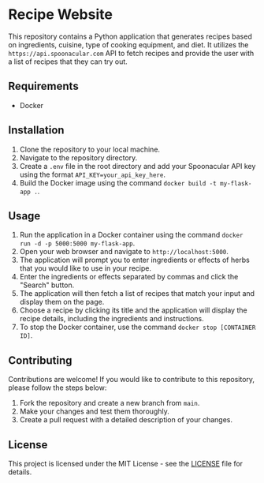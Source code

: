 # Recipe Website

This repository contains a Python application that generates recipes based on ingredients, cuisine, type of cooking equipment, and diet. It utilizes the `https://api.spoonacular.com` API to fetch recipes and provide the user with a list of recipes that they can try out.

## Requirements

- Docker

## Installation

1. Clone the repository to your local machine.
2. Navigate to the repository directory.
3. Create a `.env` file in the root directory and add your Spoonacular API key using the format `API_KEY=your_api_key_here`.
4. Build the Docker image using the command `docker build -t my-flask-app .`.

## Usage

1. Run the application in a Docker container using the command `docker run -d -p 5000:5000 my-flask-app`.
2. Open your web browser and navigate to `http://localhost:5000`.
3. The application will prompt you to enter ingredients or effects of herbs that you would like to use in your recipe.
4. Enter the ingredients or effects separated by commas and click the "Search" button.
5. The application will then fetch a list of recipes that match your input and display them on the page.
6. Choose a recipe by clicking its title and the application will display the recipe details, including the ingredients and instructions.
7. To stop the Docker container, use the command `docker stop [CONTAINER ID]`.

## Contributing

Contributions are welcome! If you would like to contribute to this repository, please follow the steps below:

1. Fork the repository and create a new branch from `main`.
2. Make your changes and test them thoroughly.
3. Create a pull request with a detailed description of your changes.

## License

This project is licensed under the MIT License - see the [LICENSE](LICENSE) file for details.
